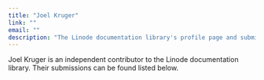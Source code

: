 ```yaml
---
title: "Joel Kruger"
link: ""
email: ""
description: "The Linode documentation library's profile page and submission listing for Joel Kruger"
---
```


Joel Kruger is an independent contributor to the Linode documentation library. Their submissions can be found listed below.
